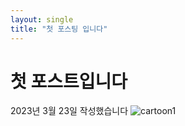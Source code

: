 ```yaml
---
layout: single
title: "첫 포스팅 입니다"
---
```

# 첫 포스트입니다
2023년 3월 23일 작성했습니다
![cartoon1](https://M1nKyu.github.io/images/2023-03-23-first/cartoon1.jpg)